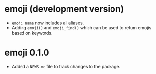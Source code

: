 # emoji (development version)

* `emoji_name` now includes all aliases.
* Adding `emoji()` and `emoji_find()` which can be used to return emojis based on keywords.

# emoji 0.1.0

* Added a `NEWS.md` file to track changes to the package.
